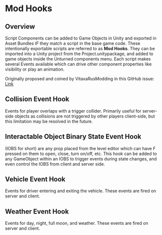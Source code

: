 Mod Hooks
=========

Overview
--------

Script Components can be added to Game Objects in Unity and exported in Asset Bundles _IF_ they match a script in the base game code. These intentionally exportable scripts are referred to as __Mod Hooks__. They can be imported into a Unity project from the Project.unitypackage, and added to game objects inside the Unturned components menu. Each script makes several Events available which can drive other component properties like visibility or play an animation.

Originally proposed and coined by VitaxaRusModding in this GitHub issue: [Link](https://github.com/SmartlyDressedGames/Unturned-3.x-Community/issues/435)

Collision Event Hook
--------------------

Events for player overlaps with a trigger collider. Primarily useful for server-side objects as collisions are not triggered by other players client-side, but this limitation may be resolved in the future.

Interactable Object Binary State Event Hook
-------------------------------------------

(IOBS for short) are any prop placed from the level editor which can have F pressed on them to open, close, turn on/off, etc. This hook can be added to any GameObject within an IOBS to trigger events during state changes, and even control the IOBS from client and server side.

Vehicle Event Hook
------------------

Events for driver entering and exiting the vehicle. These events are fired on server and client.

Weather Event Hook
------------------

Events for day, night, full moon, and weather. These events are fired on server and client.
